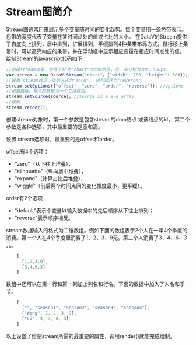 Stream图简介
=====

Stream图通常用来展示多个变量随时间的变化趋势。每个变量用一条色带表示。色带的宽度代表了变量在某时间点处的值或占比的大小。 在DataV的Stream提供了自底向上排列，居中排列，扩展排列，平缓排列4种条带布局方式。鼠标移上条带时，可以高亮响应的条带，并在浮动框中显示相应变量在相应时间点处的值。 绘制Stream的javascript代码如下：

```javascript
//创建stream对象，包含于id为"chart"的dom结点，宽、高分别为700、500px。
var stream = new DataV.Stream("chart"，{"width": 700, "height": 500});
//设置 stream选项，排列方式为"zero"， 排列顺序为"reverse"。
stream.setOptions({"offset": "zero", "order": "reverse"}); //options
//设置数据，输入的数据为一个二维数组。
stream.setSource(source); //source is a 2-d array
//绘制
stream.render();
```

创建stream对象时，第一个参数是包含stream的dom结点 或该结点的id， 第二个参数是各种选项，其中最重要的是宽和高。

设置 stream选项时，最重要的是offset和order。

offset有4个选项：

  - "zero"（从下往上堆叠），
  - "silhouette"（纵向居中堆叠），
  - "expand"（计算占比后堆叠），
  - "wiggle"（前后两个时间点间的变化幅度最小，更平缓）。

order有2个选项：

  - "default"表示个变量以输入数据中的先后顺序从下往上排列；
  - "reverse"表示顺序相反。

stream数据输入的格式为二维数组。例如下面的数组表示2个人在一年4个季度的消费。第一个人在4个季度里消费了1、2、3、9元。第二个人消费了3、4、6、3元。
```javascript
    [
      [1,2,3,9],
      [3,4,6,3]
    ]
```

数组中还可以在第一行和第一列加上列名和行名。下面的数据中加入了人名和季节。

```javascript
    [
      ["", "season1", "season2", "season3", "season4"],
      ["Wang", 1, 2, 3, 9],
      ["Li", 3, 4, 6, 3]
    ]
```

以上设置了绘制stream所需的最重要的属性，调用render()就能完成绘制。 
 



























































